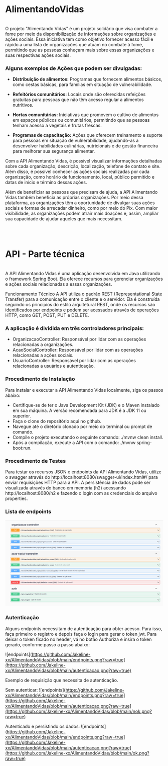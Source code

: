 # AlimentandoVidas
<br>
O projeto "Alimentando Vidas" é um projeto solidário que visa combater a fome por meio da disponibilização de informações sobre organizações e ações sociais. Essa iniciativa tem como objetivo fornecer acesso fácil e rápido a uma lista de organizações que atuam no combate à fome, permitindo que as pessoas conheçam mais sobre essas organizações e suas respectivas ações sociais.

### Alguns exemplos de Ações que podem ser divulgadas:

- **Distribuição de alimentos:** Programas que fornecem alimentos básicos, como cestas básicas, para famílias em situação de vulnerabilidade.

- **Refeitórios comunitários:** Locais onde são oferecidas refeições gratuitas para pessoas que não têm acesso regular a alimentos nutritivos.

- **Hortas comunitárias:** Iniciativas que promovem o cultivo de alimentos em espaços públicos ou comunitários, permitindo que as pessoas tenham acesso a vegetais e frutas frescas.

- **Programas de capacitação:** Ações que oferecem treinamento e suporte para pessoas em situação de vulnerabilidade, ajudando-as a desenvolver habilidades culinárias, nutricionais e de gestão financeira para melhorar sua segurança alimentar.


Com a API Alimentando Vidas, é possível visualizar informações detalhadas sobre cada organização, descrição, localização, telefone de contato e site. Além disso, é possível conhecer as ações sociais realizadas por cada organização, como horário de funcionamento, local, público permitido e datas de início e término dessas ações.

Além de beneficiar as pessoas que precisam de ajuda, a API Alimentando Vidas também beneficia as próprias organizações. Por meio dessa plataforma, as organizações têm a oportunidade de divulgar suas ações sociais e formas de arrecadar dinheiro, como por meio do Pix. Com maior visibilidade, as organizações podem atrair mais doações e, assim, ampliar sua capacidade de ajudar aqueles que mais necessitam.

<br>
<br>

# API - Parte técnica 
<br>
A API Alimentando Vidas é uma aplicação desenvolvida em Java utilizando o framework Spring Boot. Ela oferece recursos para gerenciar organizações e ações sociais relacionadas a essas organizações.

Funcionamento Técnico
A API utiliza o padrão REST (Representational State Transfer) para a comunicação entre o cliente e o servidor. Ela é construída seguindo os princípios do estilo arquitetural REST, onde os recursos são identificados por endpoints e podem ser acessados através de operações HTTP, como GET, POST, PUT e DELETE.

### A aplicação é dividida em três controladores principais:

- OrganizacaoController: Responsável por lidar com as operações relacionadas a organizações.
- AcaoSocialController: Responsável por lidar com as operações relacionadas a ações sociais.
- UsuarioController: Responsável por lidar com as operações relacionadas a usuários e autenticação.

### Procedimento de Instalação
Para instalar e executar a API Alimentando Vidas localmente, siga os passos abaixo:

- Certifique-se de ter o Java Development Kit (JDK) e o Maven instalado em sua máquina. A versão recomendada para JDK é a JDK 11 ou superior.
- Faça o clone do repositório aqui no github.
- Navegue até o diretório clonado por meio do terminal ou prompt de comando.
- Compile o projeto executando o seguinte comando: ./mvnw clean install.
- Após a compilação, execute a API com o comando: ./mvnw spring-boot:run.

### Procedimento de Testes
Para testar os recursos JSON e endpoints da API Alimentando Vidas, utilize o swagger através do http://localhost:8080/swagger-ui/index.html#/ para enviar requisições HTTP para a API.
A persistência de dados pode ser visualizada através do banco em memória (h2) acessando http://localhost:8080/h2 e fazendo o login com as credenciais do arquivo properties.
### Lista de endpoints

![endpoints](https://github.com/Jakeline-xx/AlimentandoVidas/blob/main/endpoints.png?raw=true)

### Autenticação 

Alguns endpoints necessitam de autenticação para obter acesso. Para isso, faça primeiro o registro e depois faça o login para gerar o token jwt. Para deixar o token fixado no header, vá no botão Authoriza e insira o token gerado, conforme passo a passo abaixo:

![endpoints](https://github.com/Jakeline-xx/AlimentandoVidas/blob/main/endpoints.png?raw=true](https://github.com/Jakeline-xx/AlimentandoVidas/blob/main/autenticacao.png?raw=true)

Exemplo de requisição que necessita de autenticação.

Sem autenticar:
![endpoints](https://github.com/Jakeline-xx/AlimentandoVidas/blob/main/endpoints.png?raw=true](https://github.com/Jakeline-xx/AlimentandoVidas/blob/main/autenticacao.png?raw=true](https://github.com/Jakeline-xx/AlimentandoVidas/blob/main/nok.png?raw=true)

Autenticado e persistindo os dados:
![endpoints](https://github.com/Jakeline-xx/AlimentandoVidas/blob/main/endpoints.png?raw=true](https://github.com/Jakeline-xx/AlimentandoVidas/blob/main/autenticacao.png?raw=true](https://github.com/Jakeline-xx/AlimentandoVidas/blob/main/ok.png?raw=true)


